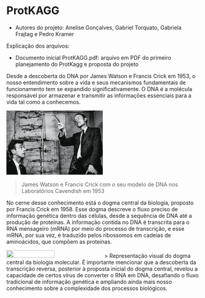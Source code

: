 # ProtKAGG
- Autores do projeto: Anelise Gonçalves, Gabriel Torquato, Gabriela Frajtag e Pedro Kramer

Explicação dos arquivos: 
- Documento inicial ProtKAGG.pdf: arquivo em PDF do primeiro planejamento do ProtKagg e proposta do projeto

Desde a descoberta do DNA por James Watson e Francis Crick em 1953, o nosso entendimento sobre a vida e seus mecanismos fundamentais de funcionamento tem se expandido significativamente. O DNA é a molécula responsável por armazenar e transmitir as informações essenciais para a vida tal como a conhecemos.
 
<img src= "https://github.com/Illuminis-CNPEM/ProtKAAG/blob/dede25006199420969ac0e18d4c72da662a71b0b/imagem%20watson%20e%20crick.png" width="50%" height="50%">

> James Watson e Francis Crick com o seu modelo de DNA nos Laboratórios Cavendish em 1953

No cerne desse conhecimento está o dogma central da biologia, proposto por Francis Crick em 1958. Esse dogma descreve o fluxo preciso de informação genética dentro das células, desde a sequência de DNA até a produção de proteínas. A informação contida no DNA é transcrita para o RNA mensageiro (mRNA) por meio do processo de transcrição, e esse mRNA, por sua vez, é traduzido pelos ribossomos em cadeias de aminoácidos, que compõem as proteínas.

<img src= "https://github.com/Illuminis-CNPEM/ProtKAGG/blob/4a2d1a6bd4e615d03ba0bf8b66a519388db85037/imagens/dogma%20central%20da%20biologia.png" width="50%" height="50%">
> Representação visual do dogma central da biologia molecular. É importante mencionar que a descoberta da transcrição reversa, posterior à proposta inicial do dogma central, revelou a capacidade de certos vírus de converter o RNA em DNA, desafiando o fluxo tradicional de informação genética e ampliando ainda mais nosso conhecimento sobre a complexidade dos processos biológicos.
